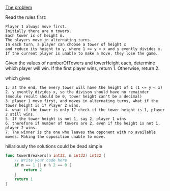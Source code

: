 [The problem](https://www.hackerrank.com/challenges/one-week-preparation-kit-tower-breakers-1/problem?isFullScreen=true&h_l=interview&playlist_slugs%5B%5D=preparation-kits&playlist_slugs%5B%5D=one-week-preparation-kit&playlist_slugs%5B%5D=one-week-day-three)

Read the rules first:

```
Player 1 always move first.
Initially there are n towers.
Each tower is of height m.
The players move in alternating turns.
In each turn, a player can choose a tower of height x
and reduce its height to y, where 1 <= y < x and y evently divides x.
If the current player is unable to make a move, they lose the game. 
```

Given the values of numberOfTowers and towerHeight each, 
determine which player will win. If the first player wins, return 1. Otherwise, return 2.  

which gives

```
1. at the end, the every tower will have the height of 1 (1 <= y < x)
2. y evently divides x, so the divison should have no remainder (modulo result should be 0, tower height can't be a decimal)
3. player 1 move first, and moves in alternating turns, what if the tower height is 1? Player 2 wins.
4. what if the tower is only 1? check if the tower height is 1, player 2 still wins.
5. If the tower height is not 1, say 2, player 1 wins
6. therefore if number of towers are 2, even if the height is not 1, player 2 wins.
7. The winner is the one who leaves the opponent with no available moves. Making the opposition unable to move.
```

hillariously the solutions could be dead simple

```go
func towerBreakers(n int32, m int32) int32 {
    // Write your code here
    if m == 1 || n % 2 == 0 {
        return 2
    }
    return 1
}
```

